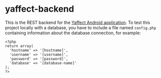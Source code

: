 # yaffect-backend
This is the REST backend for the [Yaffect Android application](https://github.com/WeeRox/yaffect-android). 
To test this project locally with a database, you have to include a file named `config.php` containing information about the database connection, for example:
```
<?php
return array(
  'hostname' => '[hostname]',
  'username' => '[username]',
  'password' => '[password]',
  'database' => '[database-name]'
);
?>
```
